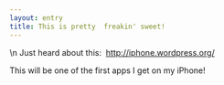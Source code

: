 ```yaml
---
layout: entry
title: This is pretty  freakin' sweet!
---
```


\n    Just heard about this:  http://iphone.wordpress.org/

This will be one of the first apps I get on my iPhone!
  

